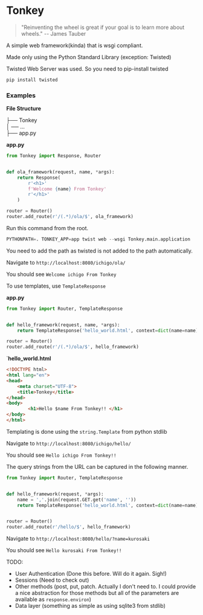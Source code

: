 # Tonkey



> "Reinventing the wheel is great if your goal is to learn more about wheels."
> -- James Tauber

A simple web framework(kinda) that is wsgi compliant.

Made only using the Python Standard Library (exception: Twisted)

Twisted Web Server was used. So you need to pip-install twisted

```python
pip install twisted
```



### Examples

**File Structure**

├── Tonkey   
│   ──  ...   
├── app.py

**app.py**

```python
from Tonkey import Response, Router


def ola_framework(request, name, *args):
    return Response(
        r'<h1>'
        f'Welcome {name} From Tonkey'
        r'</h1>'
    )

router = Router()
router.add_route(r'/(.*)/ola/$', ola_framework)
```

Run this command from the root.

```python
PYTHONPATH=. TONKEY_APP=app twist web --wsgi Tonkey.main.application
```

You need to add the path as twisted is not added to the path automatically.

Navigate to  `http://localhost:8080/ichigo/ola/`

You should see `Welcome ichigo From Tonkey`



To use templates, use `TemplateResponse`

**app.py**

```python
from Tonkey import Router, TemplateResponse


def hello_framework(request, name, *args):
    return TemplateResponse('hello_world.html', context=dict(name=name))

router = Router()
router.add_route(r'/(.*)/ola/$', hello_framework)
```

`**hello_world.html**

```html
<!DOCTYPE html>
<html lang="en">
<head>
    <meta charset="UTF-8">
    <title>Tonkey</title>
</head>
<body>
        <h1>Hello $name From Tonkey!! </h1>
</body>
</html>
```

Templating is done using the `string.Template` from python stdlib

Navigate to `http://localhost:8080/ichigo/hello/`

You should see `Hello ichigo From Tonkey!! `



The query strings from the URL can be captured in the following manner.

```python
from Tonkey import Router, TemplateResponse


def hello_framework(request, *args):
    name = ','.join(request.GET.get('name', ''))
    return TemplateResponse('hello_world.html', context=dict(name=name))


router = Router()
router.add_route(r'/hello/$', hello_framework)
```

Navigate to `http://localhost:8080/hello/?name=kurosaki`

You should see `Hello kurosaki From Tonkey!! `



TODO:

- User Authentication (Done this before. Will do it again. Sigh!)
- Sessions (Need to check out)
- Other methods (post, put, patch. Actually I don't need to. I could provide a nice abstraction for those methods but all of the parameters are available as `response.environ`)
- Data layer (something as simple as using sqlite3 from stdlib)
